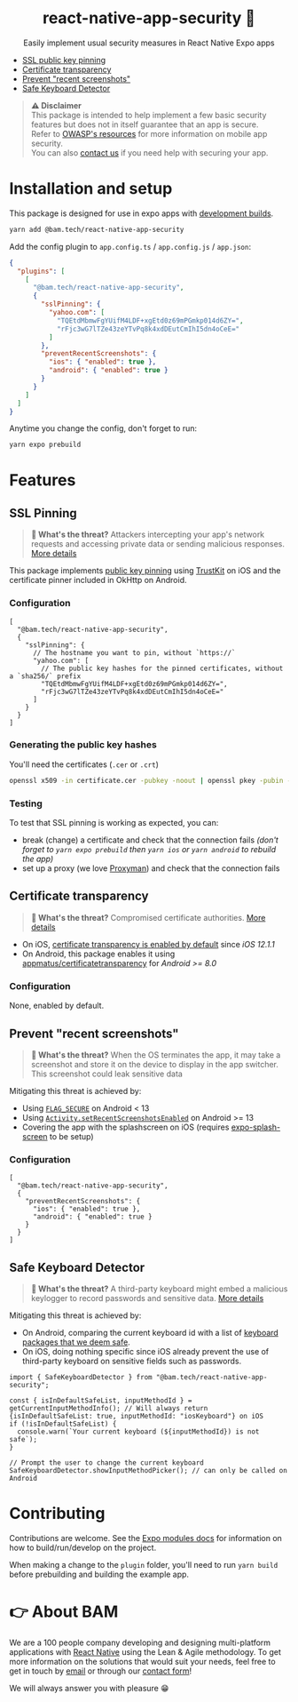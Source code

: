 <h1 align="center">react-native-app-security 🔐</h1>

<p align="center">Easily implement usual security measures in React Native Expo apps</p>

- [SSL public key pinning](#ssl-pinning)
- [Certificate transparency](#certificate-transparency)
- [Prevent "recent screenshots"](#prevent-recent-screenshots)
- [Safe Keyboard Detector](#safe-keyboard-detector)

> **⚠️ Disclaimer**<br/>
> This package is intended to help implement a few basic security features but does not in itself guarantee that an app is secure.<br/>
> Refer to [OWASP's resources](https://mas.owasp.org) for more information on mobile app security.<br/>
> You can also [contact us](#👉-about-bam) if you need help with securing your app.

# Installation and setup

This package is designed for use in expo apps with [development builds](https://docs.expo.dev/develop/development-builds/introduction/).

```sh
yarn add @bam.tech/react-native-app-security
```

Add the config plugin to `app.config.ts` / `app.config.js` / `app.json`:

```json
{
  "plugins": [
    [
      "@bam.tech/react-native-app-security",
      {
        "sslPinning": {
          "yahoo.com": [
            "TQEtdMbmwFgYUifM4LDF+xgEtd0z69mPGmkp014d6ZY=",
            "rFjc3wG7lTZe43zeYTvPq8k4xdDEutCmIhI5dn4oCeE="
          ]
        },
        "preventRecentScreenshots": {
          "ios": { "enabled": true },
          "android": { "enabled": true }
        }
      }
    ]
  ]
}
```

Anytime you change the config, don't forget to run:

```sh
yarn expo prebuild
```

# Features

## SSL Pinning

> **🥷 What's the threat?** Attackers intercepting your app's network requests and accessing private data or sending malicious responses. [More details](https://mas.owasp.org/MASTG/General/0x04f-Testing-Network-Communication/#restricting-trust-identity-pinning)

This package implements [public key pinning](https://cheatsheetseries.owasp.org/cheatsheets/Pinning_Cheat_Sheet.html#public-key) using [TrustKit](https://github.com/datatheorem/TrustKit) on iOS and the certificate pinner included in OkHttp on Android.

### Configuration

```jsonc
[
  "@bam.tech/react-native-app-security",
  {
    "sslPinning": {
      // The hostname you want to pin, without `https://`
      "yahoo.com": [
        // The public key hashes for the pinned certificates, without a `sha256/` prefix
        "TQEtdMbmwFgYUifM4LDF+xgEtd0z69mPGmkp014d6ZY=",
        "rFjc3wG7lTZe43zeYTvPq8k4xdDEutCmIhI5dn4oCeE="
      ]
    }
  }
]
```

### Generating the public key hashes

You'll need the certificates (`.cer` or `.crt`)

```sh
openssl x509 -in certificate.cer -pubkey -noout | openssl pkey -pubin -outform der | openssl dgst -sha256 -binary | openssl enc -base64
```

### Testing

To test that SSL pinning is working as expected, you can:

- break (change) a certificate and check that the connection fails _(don't forget to `yarn expo prebuild` then `yarn ios` or `yarn android` to rebuild the app)_
- set up a proxy (we love [Proxyman](https://proxyman.io)) and check that the connection fails

## Certificate transparency

> **🥷 What's the threat?** Compromised certificate authorities. [More details](https://certificate.transparency.dev)

- On iOS, [certificate transparency is enabled by default](https://developer.apple.com/documentation/ios-ipados-release-notes/ios-12_1_1-release-notes) since _iOS 12.1.1_
- On Android, this package enables it using [appmatus/certificatetransparency](https://github.com/appmattus/certificatetransparency) for _Android >= 8.0_

### Configuration

None, enabled by default.

## Prevent "recent screenshots"

> **🥷 What's the threat?** When the OS terminates the app, it may take a screenshot and store it on the device to display in the app switcher. This screenshot could leak sensitive data

Mitigating this threat is achieved by:

- Using [`FLAG_SECURE`](https://developer.android.com/reference/android/view/WindowManager.LayoutParams#FLAG_SECURE) on Android < 13
- Using [`Activity.setRecentScreenshotsEnabled`](<https://developer.android.com/reference/android/app/Activity#setRecentsScreenshotEnabled(boolean)>) on Android >= 13
- Covering the app with the splashscreen on iOS (requires [expo-splash-screen](https://docs.expo.dev/versions/latest/sdk/splash-screen/) to be setup)

### Configuration

```jsonc
[
  "@bam.tech/react-native-app-security",
  {
    "preventRecentScreenshots": {
      "ios": { "enabled": true },
      "android": { "enabled": true }
    }
  }
]
```

## Safe Keyboard Detector

> **🥷 What's the threat?** A third-party keyboard might embed a malicious keylogger to record passwords and sensitive data. [More details](https://www.synopsys.com/blogs/software-security/mitigate-third-party-mobile-keyboard-risk.html)

Mitigating this threat is achieved by:

- On Android, comparing the current keyboard id with a list of [keyboard packages that we deem safe](./android/src/main/java/tech/bam/rnas/RNASModule.kt#31).
- On iOS, doing nothing specific since iOS already prevent the use of third-party keyboard on sensitive fields such as passwords.

```tsx
import { SafeKeyboardDetector } from "@bam.tech/react-native-app-security";

const { isInDefaultSafeList, inputMethodId } = getCurrentInputMethodInfo(); // Will always return {isInDefaultSafeList: true, inputMethodId: "iosKeyboard"} on iOS
if (!isInDefaultSafeList) {
  console.warn(`Your current keyboard (${inputMethodId}) is not safe`);
}

// Prompt the user to change the current keyboard
SafeKeyboardDetector.showInputMethodPicker(); // can only be called on Android
```

# Contributing

Contributions are welcome. See the [Expo modules docs](https://docs.expo.dev/modules/get-started/) for information on how to build/run/develop on the project.

When making a change to the `plugin` folder, you'll need to run `yarn build` before prebuilding and building the example app.

# 👉 About BAM

We are a 100 people company developing and designing multi-platform applications with [React Native](https://www.bam.tech/expertise/react-native) using the Lean & Agile methodology. To get more information on the solutions that would suit your needs, feel free to get in touch by [email](mailto:contact@bam.tech) or through our [contact form](https://www.bam.tech/en/contact)!

We will always answer you with pleasure 😁
